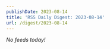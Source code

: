 ```yaml
---
publishDate: 2023-08-14
title: 'RSS Daily Digest: 2023-08-14'
url: /digest/2023-08-14
---
```


_No feeds today!_
